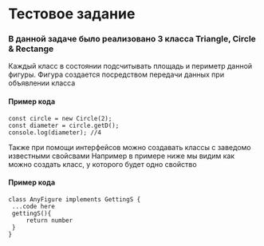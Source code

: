 # Тестовое задание

### В данной задаче было реализовано 3 класса Triangle, Circle & Rectange

Каждый класс в состоянии подсчитывать площадь и периметр данной фигуры.
Фигура создается посредством передачи данных при объявлении класса

#### Пример кода
```
const circle = new Circle(2);
const diameter = circle.getD();
console.log(diameter); //4
```

Также при помощи интерфейсов можно создавать классы с заведомо известными свойсвами
Например в примере ниже мы видим как можно создать класс, у которого будет одно свойство

#### Пример кода
```
class AnyFigure implements GettingS {
 ...code here
 gettingS(){
     return number
 }
}
```